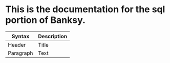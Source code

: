 # This is the documentation for the sql portion of Banksy.

| Syntax    | Description |
| --------- | ----------- |
| Header    | Title       |
| Paragraph | Text        |
